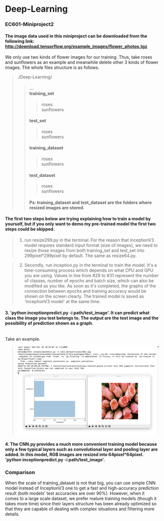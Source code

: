 # Deep-Learning
### EC601-Miniproject2
#### The image data used in this miniproject can be downloaded from the following link: http://download.tensorflow.org/example_images/flower_photos.tgz

We only use two kinds of flower images for our training. Thus, take roses and sunflowers as an example and meanwhile delete other 3 kinds of flower images. The whole files structure is as follows.

>./Deep-Learning/
>>#### ... <br>training_set
>>>roses <br> sunflowers
>>#### test_set
>>>roses <br> sunflowers
>>#### training_dataset
>>>roses <br> sunflowers
>>#### test_dataset
>>>roses <br> sunflowers
>>#### Ps: training_dataset and test_dataset are the folders where resized images are stored. 

#### The first two steps below are trying explaining how to train a model by yourself, but if you only want to demo my pre-trained model the first two steps could be skipped.
>1) run resize299.py in the terminal. For the reason that inceptionV3 model requires standard input format (size of images), we need to resize those images from both training_set and test_set into 299pixel*299pixel by default. The same as resize64.py.

>2) Secondly, run inception.py in the terminal to train the model. It's a time-consuming process which depends on what CPU and GPU you are using. Values in line from #29 to #31 represent the number of classes, number of epochs and batch size, which can also be modified as you like. As soon as it's completed, the graphs of the connection between epochs and training accuracy would be shown on the screen clearly. The trained model is saved as 'inceptionV3.model' at the same time.

#### 3. 'python inceptionpredict.py -i path/test_image'. It can predict what class the image you test belongs to. The output are the test image and the possibility of prediction shown as a graph. 
<br> Take an example. 
>![inception_test_result](https://github.com/LekaiSong/Deep-Learning/blob/master/inception_prediction_result.png)

#### 4. The CNN.py provides a much more convenient training model because only a few typical layers such as convolutional layer and pooling layer are added. In this model, RGB images are resized into 64pixel*64pixel. <br> 'python inceptionpredict.py -i path/test_image'.

### Comparison

When the scale of training_dataset is not that big, you can use simple CNN model instead of InceptionV3 one to get a fast and high-accuracy prediction result (both models' test accuracies are over 90%). However, when it comes to a large scale dataset, we prefer mature training models (though it takes more time) since their layers structure has been already optimized so that they are capable of dealing with complex situations and filtering more details.
